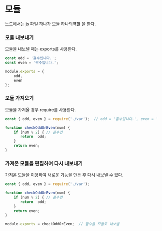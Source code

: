 # 모듈

노드에서는 js 파일 하나가 모듈 하나의역할 을 한다. 

### 모듈 내보내기

모듈을 내보낼 때는 exports를 사용한다. 

~~~javascript
const odd = '홀수입니다.';
const even = '짝수입니다.';

module.exports = {
    odd,
    even
};
~~~

### 모듈 가져오기

모듈을 가져올 경우 require를 사용한다. 

~~~javascript
const { odd, even } = require('./var');  // odd = '홀수입니다.', even = '짝수입니다.'

function checkOddOrEven(num) {
    if (num % 2) { // 홀수면
       return  odd; 
    }
    return even;
}
~~~

### 가져온 모듈을 편집하여 다시 내보내기

가져온 모듈을 이용하여 새로운 기능을 만든 후 다시 내보낼 수 있다. 

~~~javascript
const { odd, even } = require('./var');

function checkOddOrEven(num) {
    if (num % 2) { // 홀수면
       return  odd; 
    }
    return even;
}

module.exports = checkOddOrEven;  // 함수를 모듈로 내보냄
~~~

